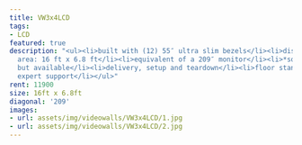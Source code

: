 ```yaml
---
title: VW3x4LCD
tags:
- LCD
featured: true
description: "<ul><li>built with (12) 55″ ultra slim bezels</li><li>display approx.
  area: 16 ft x 6.8 ft</li><li>equivalent of a 209″ monitor</li><li>*sound not built-in,
  but available</li><li>delivery, setup and teardown</li><li>floor stand</li><li>friendly
  expert support</li></ul>"
rent: 11900
size: 16ft x 6.8ft
diagonal: '209'
images:
- url: assets/img/videowalls/VW3x4LCD/1.jpg
- url: assets/img/videowalls/VW3x4LCD/2.jpg
---
```


